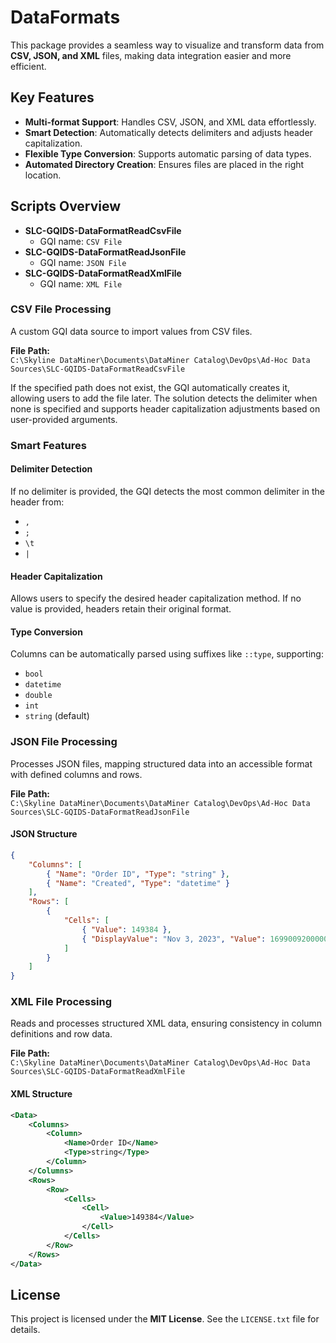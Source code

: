 # DataFormats

This package provides a seamless way to visualize and transform data from **CSV, JSON, and XML** files, making data integration easier and more efficient.

## Key Features
- **Multi-format Support**: Handles CSV, JSON, and XML data effortlessly.
- **Smart Detection**: Automatically detects delimiters and adjusts header capitalization.
- **Flexible Type Conversion**: Supports automatic parsing of data types.
- **Automated Directory Creation**: Ensures files are placed in the right location.

## Scripts Overview
* **SLC-GQIDS-DataFormatReadCsvFile**  
  - GQI name: `CSV File`
* **SLC-GQIDS-DataFormatReadJsonFile**
  - GQI name: `JSON File`
* **SLC-GQIDS-DataFormatReadXmlFile**
  - GQI name: `XML File`

### CSV File Processing
A custom GQI data source to import values from CSV files.

**File Path:**  
`C:\Skyline DataMiner\Documents\DataMiner Catalog\DevOps\Ad-Hoc Data Sources\SLC-GQIDS-DataFormatReadCsvFile`

If the specified path does not exist, the GQI automatically creates it, allowing users to add the file later. The solution detects the delimiter when none is specified and supports header capitalization adjustments based on user-provided arguments.

### Smart Features
#### Delimiter Detection
If no delimiter is provided, the GQI detects the most common delimiter in the header from:
- `,`
- `;`
- `\t`
- `|`

#### Header Capitalization
Allows users to specify the desired header capitalization method. If no value is provided, headers retain their original format.

#### Type Conversion
Columns can be automatically parsed using suffixes like `::type`, supporting:
- `bool`
- `datetime`
- `double`
- `int`
- `string` (default)

### JSON File Processing
Processes JSON files, mapping structured data into an accessible format with defined columns and rows.

**File Path:**  
`C:\Skyline DataMiner\Documents\DataMiner Catalog\DevOps\Ad-Hoc Data Sources\SLC-GQIDS-DataFormatReadJsonFile`

#### JSON Structure
```json
{
    "Columns": [
        { "Name": "Order ID", "Type": "string" },
        { "Name": "Created", "Type": "datetime" }
    ],
    "Rows": [
        {
            "Cells": [
                { "Value": 149384 },
                { "DisplayValue": "Nov 3, 2023", "Value": 1699009200000 }
            ]
        }
    ]
}
```

### XML File Processing
Reads and processes structured XML data, ensuring consistency in column definitions and row data.

**File Path:**  
`C:\Skyline DataMiner\Documents\DataMiner Catalog\DevOps\Ad-Hoc Data Sources\SLC-GQIDS-DataFormatReadXmlFile`

#### XML Structure
```xml
<Data>
    <Columns>
        <Column>
            <Name>Order ID</Name>
            <Type>string</Type>
        </Column>
    </Columns>
    <Rows>
        <Row>
            <Cells>
                <Cell>
                    <Value>149384</Value>
                </Cell>
            </Cells>
        </Row>
    </Rows>
</Data>
```

## License
This project is licensed under the **MIT License**. See the `LICENSE.txt` file for details.
